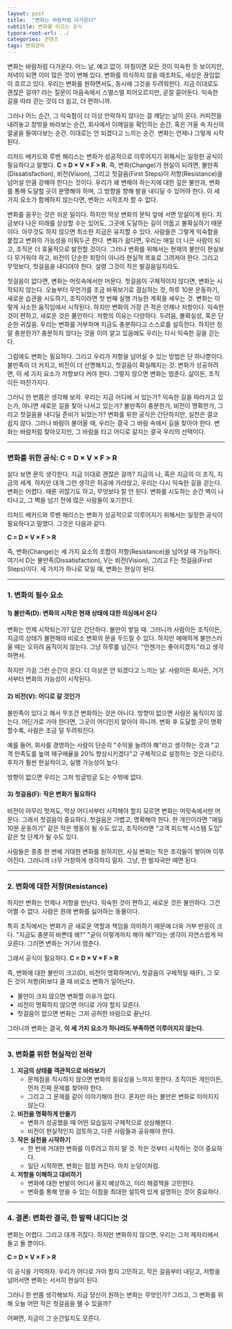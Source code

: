 ```yaml
---
layout: post
title:  "변화는 바람처럼 다가온다"
subtitle: 변화를 이끄는 공식
typora-root-url: ../
categories: 콘텐츠
tags: 변화관리
---
```




변화는 바람처럼 다가온다. 어느 날, 예고 없이. 아침이면 모든 것이 익숙한 듯 보이지만, 저녁이 되면 이미 많은 것이 변해 있다. 변화를 의식하지 않을 때조차도, 세상은 끊임없이 흐르고 있다. 우리는 변화를 원하면서도, 동시에 그것을 두려워한다. 지금 이대로도 괜찮은 걸까? 라는 질문이 마음속에서 스멀스멀 피어오르지만, 곧잘 묻어둔다. 익숙한 길을 따라 걷는 것이 더 쉽고, 더 편하니까.

그러나 어느 순간, 그 익숙함이 더 이상 안락하지 않다는 걸 깨닫는 날이 온다. 커피잔을 내려놓고 창밖을 바라보는 순간, 회사에서 이메일을 확인하는 순간, 혹은 거울 속 자신의 얼굴을 들여다보는 순간. 이대로는 안 되겠다고 느끼는 순간. 변화는 언제나 그렇게 시작된다.

리처드 베카드와 루벤 해리스는 변화가 성공적으로 이루어지기 위해서는 일정한 공식이 필요하다고 말했다. **C = D × V × F > R.** 즉, 변화(Change)가 현실이 되려면, 불만족(Dissatisfaction), 비전(Vision), 그리고 첫걸음(First Steps)이 저항(Resistance)을 넘어설 만큼 강해야 한다는 것이다. 우리가 왜 변해야 하는지에 대한 깊은 불만과, 변화를 통해 도달할 곳이 분명해야 하며, 그 방향을 향해 발을 내디딜 수 있어야 한다. 이 세 가지 요소가 함께하지 않는다면, 변화는 시작조차 할 수 없다.

변화를 꿈꾸는 것은 쉬운 일이다. 하지만 막상 변화의 문턱 앞에 서면 망설이게 된다. 지금보다 나은 미래를 상상할 수는 있어도, 그곳에 도달하는 길이 어둡고 불확실하기 때문이다. 아무것도 하지 않으면 최소한 지금은 유지할 수 있다. 사람들은 그렇게 익숙함을 붙잡고 변화의 가능성을 미뤄두곤 한다. 변화가 쉽다면, 우리는 매일 더 나은 사람이 되고, 조직은 더 효율적으로 발전할 것이다. 그러나 변화를 위해서는 현재의 불만이 현실보다 무거워야 하고, 비전이 단순한 희망이 아니라 현실적 목표로 그려져야 한다. 그리고 무엇보다, 첫걸음을 내디뎌야 한다. 설령 그것이 작은 발걸음일지라도.

첫걸음이 없다면, 변화는 머릿속에서만 머문다. 첫걸음이 구체적이지 않다면, 변화는 시작되지 않는다. 오늘부터 무언가를 조금 바꿔보기로 결심하는 것, 하루 10분 운동하기, 새로운 습관을 시도하기, 조직이라면 첫 번째 실행 가능한 계획을 세우는 것. 변화는 이렇게 사소한 움직임에서 시작된다. 하지만 변화의 가장 큰 적은 언제나 저항이다. 익숙한 것이 편하고, 새로운 것은 불안하다. 저항의 이유는 다양하다. 두려움, 불확실성, 혹은 단순한 귀찮음. 우리는 변화를 거부하며 지금도 충분하다고 스스로를 설득한다. 하지만 정말 충분한가? 충분하지 않다는 것을 이미 알고 있음에도 우리는 다시 익숙한 길을 걷는다.

그럼에도 변화는 필요하다. 그리고 우리가 저항을 넘어설 수 있는 방법은 단 하나뿐이다. 불만족이 더 커지고, 비전이 더 선명해지고, 첫걸음이 확실해지는 것. 변화가 성공하려면, 이 세 가지 요소가 저항보다 커야 한다. 그렇지 않으면 변화는 멈춘다. 삶이든, 조직이든 마찬가지다.

그러니 한 번쯤은 생각해 보자. 우리는 지금 어디에 서 있는가? 익숙한 길을 따라가고 있는가, 아니면 새로운 길을 찾아 나서고 있는가? 불만족이 충분한가, 비전이 명확한가, 그리고 첫걸음을 내디딜 준비가 되었는가? 변화를 위한 공식은 간단하지만, 실천은 결코 쉽지 않다. 그러나 바람이 불어올 때, 우리는 결국 그 바람 속에서 길을 찾아야 한다. 변화는 바람처럼 찾아오지만, 그 바람을 타고 어디로 갈지는 결국 우리의 선택이다.



---



### 변화를 위한 공식: C = D × V × F > R

살다 보면 문득 생각한다. 지금 이대로 괜찮은 걸까? 지금의 나, 혹은 지금의 이 조직, 지금의 세계. 하지만 대개 그런 생각은 허공에 가라앉고, 우리는 다시 익숙한 길을 걷는다. 변화는 어렵다. 때론 귀찮기도 하고, 무엇보다 잘 안 된다. 변화를 시도하는 순간 벽이 나타나고, 그 벽을 넘기 전에 많은 사람들이 포기한다.

리처드 베카드와 루벤 해리스는 변화가 성공적으로 이루어지기 위해서는 일정한 공식이 필요하다고 말했다. 그것은 다음과 같다.

**C = D × V × F > R**

즉, 변화(Change)는 세 가지 요소의 조합이 저항(Resistance)을 넘어설 때 가능하다. 여기서 D는 불만족(Dissatisfaction), V는 비전(Vision), 그리고 F는 첫걸음(First Steps)이다. 세 가지가 하나로 모일 때, 변화는 현실이 된다.

------

### 1. 변화의 필수 요소

#### 1) 불만족(D): 변화의 시작은 현재 상태에 대한 의심에서 온다

변화는 언제 시작되는가? 답은 간단하다. 불만이 쌓일 때. 그러니까 사람이든 조직이든, 지금의 상태가 불편해야 비로소 변화의 문을 두드릴 수 있다. 하지만 애매하게 불만스러울 때는 오히려 움직이지 않는다. 그냥 하루를 넘긴다. "언젠가는 좋아지겠지."라고 생각하면서.

하지만 가끔 그런 순간이 온다. 더 이상은 안 되겠다고 느끼는 날. 사람이든 회사든, 거기서부터 변화의 가능성이 시작된다.

#### 2) 비전(V): 어디로 갈 것인가

불만족이 있다고 해서 무조건 변화하는 것은 아니다. 방향이 없으면 사람은 움직이지 않는다. 어딘가로 가야 한다면, 그곳이 어디인지 알아야 하니까. 변화 후 도달할 곳이 명확할수록, 사람은 조금 덜 두려워진다.

예를 들어, 회사를 경영하는 사람이 단순히 "수익을 늘려야 해"라고 생각하는 것과 "고객 만족도를 높여 재구매율을 20% 향상시키겠다"고 구체적으로 설정하는 것은 다르다. 후자가 훨씬 현실적이고, 실행 가능성이 높다.

방향이 없으면 우리는 그저 빙글빙글 도는 수밖에 없다.

#### 3) 첫걸음(F): 작은 변화가 필요하다

비전이 아무리 멋져도, 막상 어디서부터 시작해야 할지 모르면 변화는 머릿속에서만 머문다. 그래서 첫걸음이 중요하다. 첫걸음은 가볍고, 명확해야 한다. 한 개인이라면 "매일 10분 운동하기" 같은 작은 행동이 될 수도 있고, 조직이라면 "고객 피드백 시스템 도입" 같은 첫 단계가 될 수도 있다.

사람들은 종종 한 번에 거대한 변화를 원하지만, 사실 변화는 작은 조각들이 쌓이며 이루어진다. 그러니까 너무 거창하게 생각하지 말자. 그냥, 한 발자국만 떼면 된다.

------

### 2. 변화에 대한 저항(Resistance)

하지만 변화는 언제나 저항을 만난다. 익숙한 것이 편하고, 새로운 것은 불안하다. 그건 어쩔 수 없다. 사람은 원래 변화를 싫어하는 동물이다.

특히 조직에서는 변화가 곧 새로운 역할과 책임을 의미하기 때문에 더욱 거부 반응이 크다. "지금도 충분히 바쁜데 왜?" "굳이 이렇게까지 해야 해?"라는 생각이 자연스럽게 떠오른다. 그러면 변화는 거기서 멈춘다.

그래서 공식이 필요하다. **C = D × V × F > R**

즉, 변화에 대한 불만이 크고(D), 비전이 명확하며(V), 첫걸음이 구체적일 때(F), 그 모든 것이 저항(R)보다 클 때 비로소 변화가 일어난다.

- 불만이 크지 않으면 변화할 이유가 없다.
- 비전이 명확하지 않으면 어디로 가야 할지 모른다.
- 첫걸음이 없으면 변화는 그저 공허한 바람으로 끝난다.

그러니까 변화는 결국, **이 세 가지 요소가 하나라도 부족하면 이루어지지 않는다.**

------

### 3. 변화를 위한 현실적인 전략

1. **지금의 상태를 객관적으로 바라보기**
   - 문제점을 직시하지 않으면 변화의 필요성을 느끼지 못한다. 조직이든 개인이든, 먼저 진짜 문제를 찾아야 한다.
   - 그리고 그 문제를 같이 이야기해야 한다. 혼자만 아는 불만은 변화로 이어지지 않는다.
2. **비전을 명확하게 만들기**
   - 변화가 성공했을 때 어떤 모습일지 구체적으로 상상해본다.
   - 비전이 현실적인지 검토하고, 다른 사람들과 공유해야 한다.
3. **작은 실천을 시작하기**
   - 한 번에 거대한 변화를 이루려고 하지 말 것. 작은 것부터 시작하는 것이 중요하다.
   - 일단 시작하면, 변화는 점점 커진다. 마치 눈덩이처럼.
4. **저항을 이해하고 대비하기**
   - 변화에 대한 반발이 어디서 올지 예상하고, 미리 해결책을 고민한다.
   - 변화를 통해 얻을 수 있는 이점을 최대한 설득력 있게 설명하는 것이 중요하다.

------

### 4. 결론: 변화란 결국, 한 발짝 내디디는 것

변화는 어렵다. 그리고 대개 귀찮다. 하지만 변화하지 않으면, 우리는 그저 제자리에서 돌고 돌 뿐이다.

**C = D × V × F > R**

이 공식을 기억하자. 우리가 어디로 가야 할지 고민하고, 작은 걸음부터 내딛고, 저항을 넘어서면 변화는 서서히 현실이 된다.

그러니 한 번쯤 생각해보자. 지금 당신이 원하는 변화는 무엇인가? 그리고, 그 변화를 위해 오늘 어떤 작은 첫걸음을 뗄 수 있을까?

어쩌면, 지금이 그 순간일지도 모른다.
